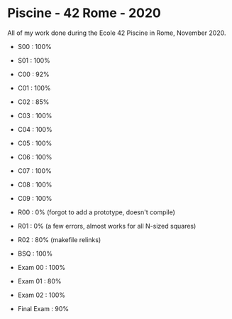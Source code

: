 # Piscine - 42 Rome - 2020

All of my work done during the Ecole 42 Piscine in Rome, November 2020.

- S00 : 100%
- S01 : 100%

- C00 : 92%
- C01 : 100%
- C02 : 85%
- C03 : 100%
- C04 : 100%
- C05 : 100%
- C06 : 100%
- C07 : 100%
- C08 : 100%
- C09 : 100%

- R00 : 0% (forgot to add a prototype, doesn't compile)
- R01 : 0% (a few errors, almost works for all N-sized squares) 
- R02 : 80% (makefile relinks)

- BSQ : 100%

- Exam 00 : 100%
- Exam 01 : 80%
- Exam 02 : 100%
- Final Exam : 90%
